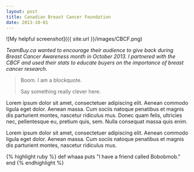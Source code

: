 ```yaml
---
layout: post
title: Canadian Breast Cancer Foundation
date: 2013-10-01
---
```


![My helpful screenshot]({{ site.url }}/images/CBCF.png)

*TeamBuy.ca wanted to encourage their audience to give back during Breast Cancer Awareness month in October 2013. I partnered with the CBCF and used their stats to educate buyers on the importance of breast cancer research.*


> Boom. I am a blockquote.
> 
> Say something really clever here.

Lorem ipsum dolor sit amet, consectetuer adipiscing elit. Aenean commodo ligula eget dolor. Aenean massa. Cum sociis natoque penatibus et magnis dis parturient montes, nascetur ridiculus mus. Donec quam felis, ultricies nec, pellentesque eu, pretium quis, sem. Nulla consequat massa quis enim.

Lorem ipsum dolor sit amet, consectetuer adipiscing elit. Aenean commodo ligula eget dolor. Aenean massa. Cum sociis natoque penatibus et magnis dis parturient montes, nascetur ridiculus mus.

{% highlight ruby %}
def whaaa
  puts "I have a friend called Bobobmob."
end
{% endhighlight %}